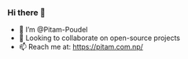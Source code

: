 ### Hi there 👋

- 👋 I’m @Pitam-Poudel
- 💞️ Looking to collaborate on open-source projects
- 📫 Reach me at: https://pitam.com.np/

<!--
**pitampoudel/pitampoudel** is a ✨ _special_ ✨ repository because its `README.md` (this file) appears on your GitHub profile.

Here are some ideas to get you started:

- 🔭 I’m currently working on ...
- 🌱 I’m currently learning ...
- 👯 I’m looking to collaborate on ...
- 🤔 I’m looking for help with ...
- 💬 Ask me about ...
- 📫 How to reach me: ...
- 😄 Pronouns: ...
- ⚡ Fun fact: ...
-->
